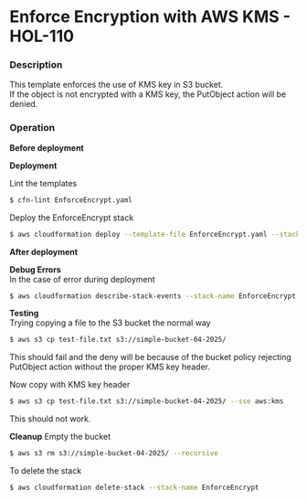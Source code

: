 # Enforce Encryption with AWS KMS - HOL-110

### Description

This template enforces the use of KMS key in S3 bucket.  
If the object is not encrypted with a KMS key, the PutObject action will be denied.

### Operation

**Before deployment**

**Deployment**

Lint the templates

```bash
$ cfn-lint EnforceEncrypt.yaml
```

Deploy the EnforceEncrypt stack

```bash
$ aws cloudformation deploy --template-file EnforceEncrypt.yaml --stack-name EnforceEncrypt
```

**After deployment**  

**Debug Errors**  
In the case of error during deployment

```bash
$ aws cloudformation describe-stack-events --stack-name EnforceEncrypt > events.json
```

**Testing**  
Trying copying a file to the S3 bucket the normal way

```bash
$ aws s3 cp test-file.txt s3://simple-bucket-04-2025/
```

This should fail and the deny will be because of the bucket policy rejecting PutObject action without the proper KMS key header.

Now copy with KMS key header

```bash
$ aws s3 cp test-file.txt s3://simple-bucket-04-2025/ --sse aws:kms
```

This should not work.

**Cleanup**
Empty the bucket

```bash
$ aws s3 rm s3://simple-bucket-04-2025/ --recursive
```

To delete the stack

```bash
$ aws cloudformation delete-stack --stack-name EnforceEncrypt
```
